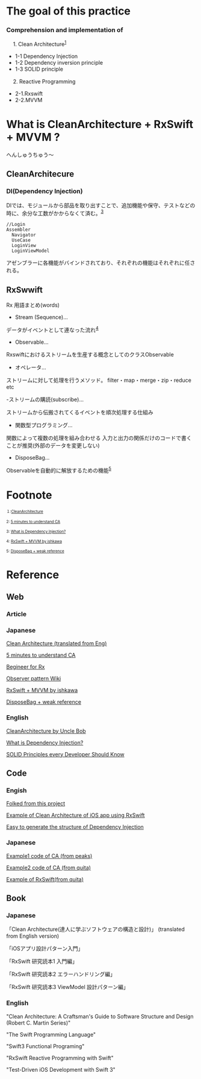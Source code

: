 
#  The goal of this practice
### Comprehension and implementation of
   
　  1. Clean Architecture<sup><a href="#1">1</a></sup>
    
 - 1-1 Dependency Injection  
 - 1-2 Dependency inversion principle
 - 1-3 SOLID principle
 
　  2. Reactive Programming
    
 - 2-1.Rxswift
 - 2-2.MVVM

  
# What is CleanArchitecture + RxSwift + MVVM ?

へんしゅうちゅう〜


## CleanArchitecure

### DI(Dependency Injection) 
DIでは、モジュールから部品を取り出すことで、追加機能や保守、テストなどの時に、余分な工数がかからなくて済む。<sup><a href="#3">3</a></sup>
```
//Login
Assembler
  Navigator
  UseCase
  LoginView
  LoginViewModel
```
アゼンブラーに各機能がバインドされており、それぞれの機能はそれぞれに任される。

## RxSwwift

Rx 用語まとめ(words)

- Stream (Sequence)...

データがイベントとして連なった流れ<sup><a href="#4">4</a></sup>

- Observable...

Rxswiftにおけるストリームを生産する概念としてのクラスObservable

- オペレータ...

ストリームに対して処理を行うメソッド。
filter・map・merge・zip・reduce etc

-ストリームの購読(subscribe)...

ストリームから伝搬されてくるイベントを順次処理する仕組み

- 関数型プログラミング...

関数によって複数の処理を組み合わせる
入力と出力の関係だけのコードで書くことが推奨(外部のデータを変更しない)

- DisposeBag...

Observableを自動的に解放するための機能<sup><a href="#5">5</a></sup>


# Footnote
<span id="１" style="font-size:x-small">１:[CleanArchitecture](https://blog.cleancoder.com/uncle-bob/2012/08/13/the-clean-architecture.html)</span>

<span id="2" style="font-size:x-small">2:  [5 minutes to understand CA](https://www.slideshare.net/kenjitanaka58/5-66290992)</span>

<span id="3" style="font-size:x-small">3: [What is Dependency Injection?](https://medium.com/makingtuenti/dependency-injection-in-swift-part-1-236fddad144a)</span>

<span id="4" style="font-size:x-small">4: [RxSwift + MVVM by ishkawa](https://speakerdeck.com/ishkawa/rxswift-plus-mvvm)</span>

<span id="5" style="font-size:x-small">5: [DisposeBag + weak reference](https://qiita.com/syou007/items/d527b4486c34686d0acd)</span>

# Reference

## Web 
### Article

### Japanese
[Clean Architecture (translated from Eng)](https://blog.tai2.net/the_clean_architecture.html)

[5 minutes to understand CA](https://www.slideshare.net/kenjitanaka58/5-66290992)

[Begineer for Rx](https://qiita.com/nomok_/items/39b5d7c61810f274768d)

[Observer pattern Wiki](https://ja.wikipedia.org/wiki/Observer_%E3%83%91%E3%82%BF%E3%83%BC%E3%83%B3)

[RxSwift + MVVM by ishkawa](https://speakerdeck.com/ishkawa/rxswift-plus-mvvm)

[DisposeBag + weak reference](https://qiita.com/syou007/items/d527b4486c34686d0acd)

### English

[CleanArchitecture by Uncle Bob](https://blog.cleancoder.com/uncle-bob/2012/08/13/the-clean-architecture.html)

[What is Dependency Injection?](https://medium.com/makingtuenti/dependency-injection-in-swift-part-1-236fddad144a)

[SOLID Principles every Developer Should Know](https://blog.bitsrc.io/solid-principles-every-developer-should-know-b3bfa96bb688)

## Code

### Engish
[Folked from this project](https://github.com/tuan188/MGCleanArchitecture)

[Example of Clean Architecture of iOS app using RxSwift](https://github.com/sergdort/CleanArchitectureRxSwift)

[Easy to generate the structure of Dependency Injection](https://github.com/tuan188/MGiGen)

### Japanese

[Example1 code of CA (from peaks)](https://github.com/peaks-cc/iOS_architecture_samplecode)

[Example2 code of CA (from quita)](https://github.com/koutalou/iOS-CleanArchitecture)

[Example of RxSwift(from quita)](https://qiita.com/jollyjoester/items/c4013c60acd453ea7248)

## Book

### Japanese
「Clean Architecture(達人に学ぶソフトウェアの構造と設計)」 (translated from English version)

「iOSアプリ設計パターン入門」

「RxSwift 研究読本1 入門編」

「RxSwift 研究読本2 エラーハンドリング編」

「RxSwift 研究読本3 ViewModel 設計パターン編」　

### English
"Clean Architecture: A Craftsman's Guide to Software Structure and Design (Robert C. Martin Series)"

"The Swift Programming Language"

"Swift3 Functional Programing"

"RxSwift Reactive Programming with Swift"

"Test-Driven iOS Development with Swift 3"
